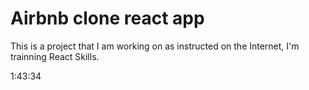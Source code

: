 # Airbnb clone react app

This is a project that I am working on as instructed on the Internet, I'm trainning React Skills.



1:43:34
